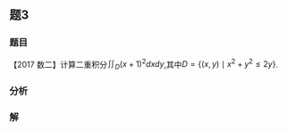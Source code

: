 ## 题3
### 题目
【2017 数二】计算二重积分${\iint }_{D}{( x + 1) }^{2}{dxdy}$,其中$D = \{  {( {x, y})  \mid  {x}^{2} + {y}^{2} \leq  {2y}}\}$.
### 分析

### 解